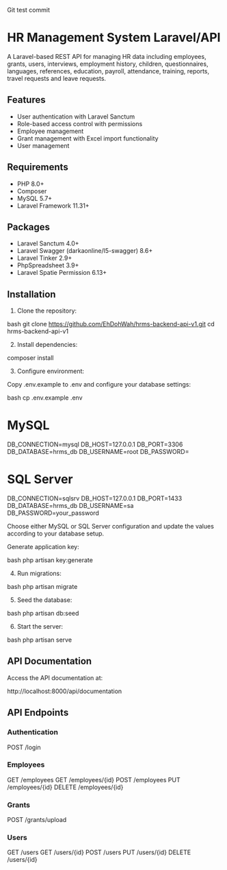Git test commit

# HR Management System Laravel/API

A Laravel-based REST API for managing HR data including employees, grants, users, interviews, employment history, children, questionnaires, languages, references, education, payroll, attendance, training, reports, travel requests and leave requests.

## Features

- User authentication with Laravel Sanctum
- Role-based access control with permissions
- Employee management
- Grant management with Excel import functionality
- User management

## Requirements

- PHP 8.0+
- Composer
- MySQL 5.7+
- Laravel Framework 11.31+

## Packages

- Laravel Sanctum 4.0+
- Laravel Swagger (darkaonline/l5-swagger) 8.6+
- Laravel Tinker 2.9+
- PhpSpreadsheet 3.9+
- Laravel Spatie Permission 6.13+


## Installation

1. Clone the repository:

bash
git clone https://github.com/EhDohWah/hrms-backend-api-v1.git
cd hrms-backend-api-v1

2. Install dependencies:

composer install

3. Configure environment:

Copy .env.example to .env and configure your database settings:

bash
cp .env.example .env

# MySQL
DB_CONNECTION=mysql
DB_HOST=127.0.0.1
DB_PORT=3306
DB_DATABASE=hrms_db
DB_USERNAME=root
DB_PASSWORD=

# SQL Server
DB_CONNECTION=sqlsrv
DB_HOST=127.0.0.1
DB_PORT=1433
DB_DATABASE=hrms_db
DB_USERNAME=sa
DB_PASSWORD=your_password

Choose either MySQL or SQL Server configuration and update the values according to your database setup.

Generate application key:

bash
php artisan key:generate

4. Run migrations:

bash
php artisan migrate

5. Seed the database:

bash
php artisan db:seed

6. Start the server:

bash
php artisan serve

## API Documentation

Access the API documentation at:

http://localhost:8000/api/documentation

## API Endpoints

### Authentication

POST /login

### Employees

GET /employees
GET /employees/{id}
POST /employees
PUT /employees/{id}
DELETE /employees/{id}

### Grants

POST /grants/upload

### Users

GET /users
GET /users/{id}
POST /users
PUT /users/{id}
DELETE /users/{id}
    


